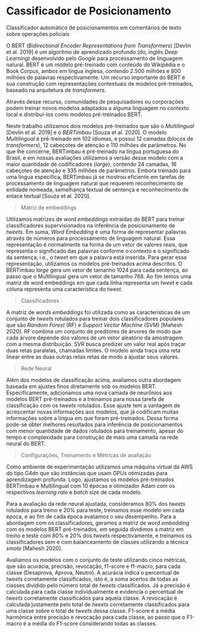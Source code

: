 # Cassificador de Posicionamento
Classificador automático de posicionamentos em comentários de texto sobre operações policiais


O BERT (_Bidirectional Encoder Representations from Transformers_) [Devlin et al. 2019] é um algoritmo de aprendizado profundo (do, inglês _Deep Learning_) desenvolvido pelo _Google_ para processamento de linguagem natural. BERT é um modelo pré-treinado com conteúdo do Wikipédia e o Book Corpus, ambos em língua inglesa, contendo 2.500 milhões e 800 milhões de palavras respectivamente. Um recurso importante do BERT é sua construção com representações contextuais de modelos pré-treinados, baseado na arquitetura de _transformers_.

Através desse recurso, comunidades de pesquisadores ou corporações podem treinar novos modelos adaptados a alguma linguagem no contexto local e distribuí-los como modelos pré-treinados BERT.

Neste trabalho utilizamos dois modelos pré-treinados que são o _Multilingual_ [Devlin et al. 2019] e o _BERTimbau_ [Souza et al. 2020].
O modelo _Multilingual_ é pré-treinado em 102 idiomas, e possui 12 camadas (blocos de _transformers_), 12 cabeçotes de atenção e 110 milhões de parâmetros.
No que lhe concerne, BERTimbau é pré-treinado na língua portuguesa do Brasil, e em nossas avaliações utilizamos a versão desse modelo com a maior quantidade de codificadores (_large_), contendo 24 camadas, 16 cabeçotes de atenção e 335 milhões de parâmetros.
Embora treinado para uma língua específica, BERTimbau já se mostrou eficiente em tarefas de processamento de linguagem natural que requerem reconhecimento de entidade nomeada, semelhança textual de sentença e reconhecimento de enlace textual [Souza et al. 2020].

> Matriz de embeddings

Utilizamos matrizes de _word embeddings_ extraídas do BERT para treinar classificadores supervisionados na inferência de posicionamento de _tweets_. Em suma, _Word Embedding_ é uma forma de representar palavras através de números para processamento de linguagem natural. Essa representação é normalmente na forma de um vetor de valores reais, que representa o significado das palavras conforme o contexto e o significado da sentença, i.e., o _tweet_ em que a palavra está inserida. Para gerar essa representação, utilizamos os modelos pré-treinados acima descritos. O BERTimbau _large_ gera um vetor de tamanho 1024 para cada sentença, ao passo que o Multilingual gera um vetor de tamanho 768. Ao fim temos uma matriz de word embeddings em que cada linha representa um _tweet_ e cada coluna representa uma característica do _tweet_. 

> Classificadores

A matriz de _words embeddings_ foi utilizada como as características de um conjunto de _tweets_ rotulados para treinar dois classificadores populares que são _Random Forest_ (RF) e _Support Vector Machine_ (SVM) [Mahesh 2020].
RF combina um conjunto de preditores de árvores de modo que cada árvore depende dos valores de um vetor aleatório da amostragem com a mesma distribuição. 
SVR busca predizer um valor real após traçar duas retas paralelas, chamadas limites. O modelo ainda traça uma reta linear entre as duas outras retas retas de modo a ajustar seus valores.

> Rede Neural

Além dos modelos de classificação acima, avaliamos outra abordagem baseada em ajustes finos diretamente sob os modelos BERT.
Especificamente, adicionamos uma nova camada de neurônios aos modelos BERT pré-treinados e a treinamos para nossa tarefa de classificação com os _tweets_ rotulados. Esse ajuste tem a vantagem de acrescentar novas informações aos modelos, que já codificam muitas informações sobre a língua em que foram pré-treinados. Dessa forma pode-se obter melhores resultados para inferência de posicionamentos com menor quantidade de dados rotulados para treinamento, apesar do tempo e complexidade para construção de mais uma camada na rede neural do BERT.

> Configurações, Treinamento e Métricas de avaliação

Como ambiente de experimentação utilizamos uma máquina virtual da AWS do tipo G4dn que são instâncias que usam GPUs otimizadas para aprendizagem profunda. Logo, ajustamos os modelos pré-treinados BERTimbau e Multilingual com 10 épocas e otimizador Adam com os respectivos _learning rate_ e _batch size_ de cada modelo. 

Para a avaliação da rede neural ajustada, consideramos 80\% dos _tweets_ rotulados para treino e 20\% para teste, treinamos esse modelo em cada época, e ao fim de cada época avaliamos o seu desempenho. Para a abordagem com os classificadores, geramos a matriz de _word embedding_ com os modelos BERT pré-treinados, em seguida dividimos a matriz em treino e teste com 80\% e 20\% dos _tweets_ respectivamente, e treinamos os classificadores sem e com balanceamento de classes utilizando a técnica _smote_ [Mahesh 2020].

Avaliamos os modelos com o conjunto de teste utilizando cinco métricas, que são acurácia, precisão, revocação, f1-score e f1-macro, para cada classe (Desaprova, Aprova, Neutro).
A acurácia indica o percentual de _tweets_ corretamente classificados, isto é, a soma acertos de todas as classes dividido pelo número total de _tweets_ classificados. Já a precisão é calculada para cada classe individualmente e evidencia o percentual de _tweets_ corretamente classificados para aquela classe. A revocação é calculada justamente pelo total de _tweets_ corretamente classificados para uma classe sobre o total de _tweets_ dessa classe. F1-score é a média harmônica entre precisão e revocação para cada classe, ao passo que o F1-macro é a média do F1-score considerando todas as classes.

